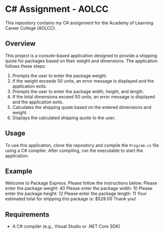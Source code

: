 # C# Assignment - AOLCC

This repository contains my C# assignment for the Academy of Learning Career College (AOLCC).

## Overview

This project is a console-based application designed to provide a shipping quote for packages based on their weight and dimensions. The application follows these steps:

1. Prompts the user to enter the package weight.
2. If the weight exceeds 50 units, an error message is displayed and the application exits.
3. Prompts the user to enter the package width, height, and length.
4. If the total dimensions exceed 50 units, an error message is displayed and the application exits.
5. Calculates the shipping quote based on the entered dimensions and weight.
6. Displays the calculated shipping quote to the user.

## Usage

To use this application, clone the repository and compile the `Program.cs` file using a C# compiler. After compiling, run the executable to start the application.

## Example

Welcome to Package Express. Please follow the instructions below.
Please enter the package weight:
40
Please enter the package width:
10
Please enter the package height:
12
Please enter the package length:
11
Your estimated total for shipping this package is: $528.00
Thank you!

## Requirements

- A C# compiler (e.g., Visual Studio or .NET Core SDK)


